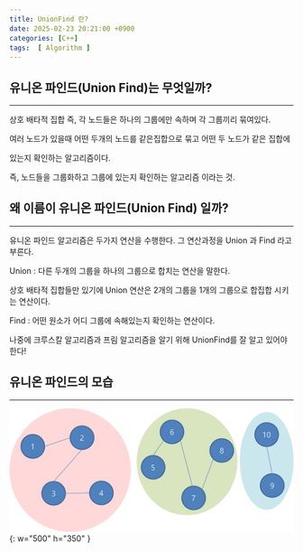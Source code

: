 ```yaml
---
title: UnionFind 란?
date: 2025-02-23 20:21:00 +0900
categories: [C++]  
tags:  [ Algorithm ]
---
```


## 유니온 파인드(Union Find)는 무엇일까?
----------------------------------------

상호 배타적 집합 즉, 각 노드들은 하나의 그룹에만 속하며 각 그룹끼리 묶여있다.

여러 노드가 있을때 어떤 두개의 노드를 같은집합으로 묶고 어떤 두 노드가 같은 집합에

있는지 확인하는 알고리즘이다.

즉, 노드들을 그룹화하고 그룹에 있는지 확인하는 알고리즘 이라는 것.


## 왜 이름이 유니온 파인드(Union Find) 일까?
----------------------------------------

유니온 파인드 알고리즘은 두가지 연산을 수행한다. 그 연산과정을 Union 과 Find 라고 부른다.

Union : 다른 두개의 그룹을 하나의 그룹으로 합치는 연산을 말한다.

상호 배타적 집합들만 있기에 Union 연산은 2개의 그룹을 1개의 그룹으로 합집합 시키는 연산이다.

Find : 어떤 원소가 어디 그룹에 속해있는지 확인하는 연산이다.

나중에 크루스칼 알고리즘과 프림 알고리즘을 알기 위해 UnionFind를 잘 알고 있어야한다!


## 유니온 파인드의 모습
----------------------------------------

![Desktop View](/assets/img/unionfind.png){: w="500" h="350" }
